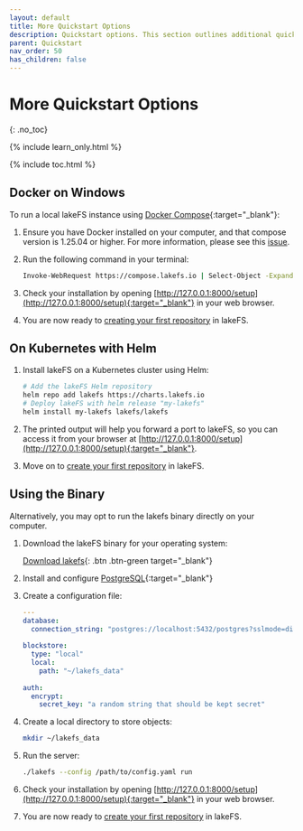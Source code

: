 ```yaml
---
layout: default
title: More Quickstart Options
description: Quickstart options. This section outlines additional quickstart options to deploying lakeFS.
parent: Quickstart
nav_order: 50
has_children: false
---
```


# More Quickstart Options
{: .no_toc}

{% include learn_only.html %} 

{% include toc.html %}

## Docker on Windows

To run a local lakeFS instance using [Docker Compose](https://docs.docker.com/compose/){:target="_blank"}:

1. Ensure you have Docker installed on your computer, and that compose version is 1.25.04 or higher. For more information, please see this [issue](https://github.com/treeverse/lakeFS/issues/894).

1. Run the following command in your terminal:

   ```bash
   Invoke-WebRequest https://compose.lakefs.io | Select-Object -ExpandProperty Content | docker-compose -f - up
   ```

1. Check your installation by opening [http://127.0.0.1:8000/setup](http://127.0.0.1:8000/setup){:target="_blank"} in your web browser.

1. You are now ready to [creating your first repository](repository.md) in lakeFS.

## On Kubernetes with Helm

1. Install lakeFS on a Kubernetes cluster using Helm:
   ```bash
   # Add the lakeFS Helm repository
   helm repo add lakefs https://charts.lakefs.io
   # Deploy lakeFS with helm release "my-lakefs"
   helm install my-lakefs lakefs/lakefs
   ```

1. The printed output will help you forward a port to lakeFS, so you can access it from your browser at [http://127.0.0.1:8000/setup](http://127.0.0.1:8000/setup){:target="_blank"}.

1. Move on to [create your first repository](repository.md) in lakeFS.

## Using the Binary 

Alternatively, you may opt to run the lakefs binary directly on your computer.

1. Download the lakeFS binary for your operating system:

   [Download lakefs](../index.md#downloads){: .btn .btn-green target="_blank"}

1. Install and configure [PostgreSQL](https://www.postgresql.org/download/){:target="_blank"}

1. Create a configuration file:
    
   ```yaml
   ---
   database:
     connection_string: "postgres://localhost:5432/postgres?sslmode=disable"
    
   blockstore: 
     type: "local"
     local:
       path: "~/lakefs_data"
    
   auth:
     encrypt:
       secret_key: "a random string that should be kept secret"
   ```

1. Create a local directory to store objects:

   ```sh
   mkdir ~/lakefs_data
   ```

1. Run the server:
    
   ```bash
   ./lakefs --config /path/to/config.yaml run
   ```

1. Check your installation by opening [http://127.0.0.1:8000/setup](http://127.0.0.1:8000/setup){:target="_blank"} in your web browser.

1. You are now ready to [create your first repository](repository.md) in lakeFS.
